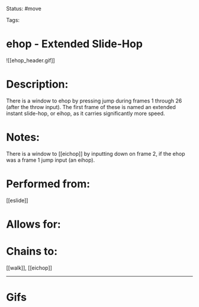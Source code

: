 Status: #move

Tags: 

# ehop - Extended Slide-Hop
![[ehop_header.gif]]
# Description:
There is a window to ehop by pressing jump during frames 1 through 26 (after the throw input). The first frame of these is named an extended instant slide-hop, or eihop, as it carries significantly more speed.

# Notes:
There is a window to [[eichop]] by inputting down on frame 2, if the ehop was a frame 1 jump input (an eihop).

# Performed from:
[[eslide]]

# Allows for:


# Chains to:
[[walk]], [[eichop]]

___
# Gifs
